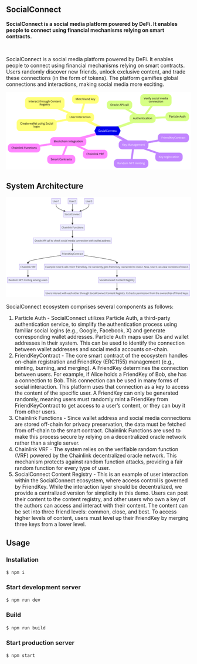 ## SocialConnect

**SocialConnect is a social media platform powered by DeFi. It enables people to connect using financial mechanisms relying on smart contracts.**

<img src="" width="200" />

SocialConnect is a social media platform powered by DeFi. It enables people to connect using financial mechanisms relying on smart contracts. Users randomly discover new friends, unlock exclusive content, and trade these connections (in the form of tokens). The platform gamifies global connections and interactions, making social media more exciting.

![System ](https://github.com/samarabdelhameed/pics/blob/main/social%20connect.png
)



## System Architecture
![System Architecture](https://github.com/samarabdelhameed/pics/blob/main/conectdiagram.png?raw=true)

SocialConnect ecosystem comprises several components as follows:

1. Particle Auth - SocialConnect utilizes Particle Auth, a third-party authentication service, to simplify the authentication process using familiar social logins (e.g., Google, Facebook, X) and generate corresponding wallet addresses. Particle Auth maps user IDs and wallet addresses in their system. This can be used to identify the connection between wallet addresses and social media accounts on-chain.
2. FriendKeyContract - The core smart contract of the ecosystem handles on-chain registration and FriendKey (ERC1155) management (e.g., minting, burning, and merging). A FriendKey determines the connection between users. For example, if Alice holds a FriendKey of Bob, she has a connection to Bob. This connection can be used in many forms of social interaction. This platform uses that connection as a key to access the content of the specific user. A FriendKey can only be generated randomly, meaning users must randomly mint a FriendKey from FriendKeyContract to get access to a user’s content, or they can buy it from other users.
3. Chainlink Functions - Since wallet address and social media connections are stored off-chain for privacy preservation, the data must be fetched from off-chain to the smart contract. Chainlink Functions are used to make this process secure by relying on a decentralized oracle network rather than a single server.
4. Chainlink VRF - The system relies on the verifiable random function (VRF) powered by the Chainlink decentralized oracle network. This mechanism protects against random function attacks, providing a fair random function for every type of user.
5. SocialConnect Content Registry - This is an example of user interaction within the SocialConnect ecosystem, where access control is governed by FriendKey. While the interaction layer should be decentralized, we provide a centralized version for simplicity in this demo. Users can post their content to the content registry, and other users who own a key of the authors can access and interact with their content. The content can be set into three friend levels: common, close, and best. To access higher levels of content, users must level up their FriendKey by merging three keys from a lower level.

## Usage

### Installation
```shell
$ npm i
```

### Start development server

```shell
$ npm run dev
```

### Build

```shell
$ npm run build
```

### Start production server

```shell
$ npm start
```

